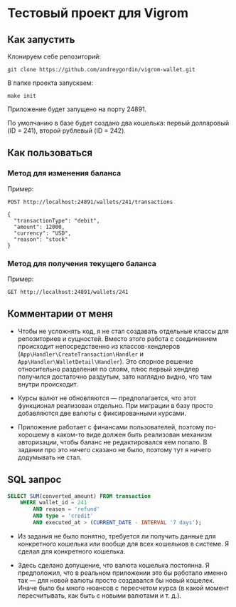 # Тестовый проект для Vigrom

## Как запустить

Клонируем себе репозиторий:

```
git clone https://github.com/andreygordin/vigrom-wallet.git
```

В папке проекта запускаем:

```
make init
```

Приложение будет запущено на порту 24891.

По умолчанию в базе будет создано два кошелька: первый долларовый (ID = 241), второй рублевый (ID = 242).

## Как пользоваться

### Метод для изменения баланса

Пример:

```
POST http://localhost:24891/wallets/241/transactions

{
  "transactionType": "debit",
  "amount": 12000,
  "currency": "USD",
  "reason": "stock"
}
```

### Метод для получения текущего баланса

Пример:

```
GET http://localhost:24891/wallets/241
```

## Комментарии от меня

* Чтобы не усложнять код, я не стал создавать отдельные классы для репозиториев и сущностей. Вместо этого работа с соединением происходит непосредственно из классов-хендлеров (```App\Handler\CreateTransaction\Handler``` и ```App\Handler\WalletDetail\Handler```). Это спорное решение относительно разделения по слоям, плюс первый хендлер получился достаточно раздутым, зато наглядно видно, что там внутри происходит.

* Курсы валют не обновляются — предполагается, что этот функционал реализован отдельно. При миграции в базу просто добавляются две валюты с фиксированными курсами.

* Приложение работает с финансами пользователей, поэтому по-хорошему в каком-то виде должен быть реализован механизм авторизации, чтобы баланс не редактировался кем попало. В задании про это ничего сказано не было, поэтому тут я ничего додумывать не стал.

## SQL запрос

```SQL
SELECT SUM(converted_amount) FROM transaction
    WHERE wallet_id = 241
        AND reason = 'refund'
        AND type = 'credit'
        AND executed_at > (CURRENT_DATE - INTERVAL '7 days');
```

* Из задания не было понятно, требуется ли получить данные для конкретного кошелька или вообще для всех кошельков в системе. Я сделал для конкретного кошелька.

* Здесь сделано допущение, что валюта кошелька постоянна. Я предположил, что в реальном приложении это бы работало именно так — для новой валюты просто создавался бы новый кошелек. Иначе было бы много нюансов с пересчетом курса (в какой момент пересчитывать, как быть с новыми валютами и т. д.).   
